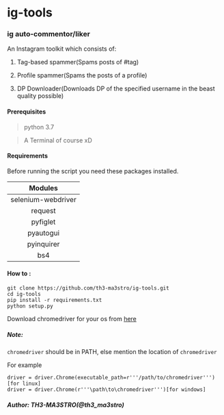 # ig-tools

### ig auto-commentor/liker

 An Instagram toolkit which consists of:
 
 1. Tag-based spammer(Spams posts of #tag)

2. Profile spammer(Spams the posts of a profile)

3. DP Downloader(Downloads DP of the specified username in the beast quality possible)
#### __Prerequisites__

> python 3.7

> A Terminal of course xD


#### __Requirements__


Before running the script you need these packages installed.

Modules|
:---:|
selenium-webdriver|
request|
pyfiglet|
pyautogui|
pyinquirer |
bs4|

#### How to :

``` 
git clone https://github.com/th3-ma3stro/ig-tools.git
cd ig-tools
pip install -r requirements.txt
python setup.py
```

Download chromedriver for your os from [here](https://sites.google.com/a/chromium.org/chromedriver/downloads)


##### Note:
`chromedriver` should be in PATH, else mention the location of `chromedriver`

For example
```
driver = driver.Chrome(executable_path=r'''/path/to/chromedriver''') [for linux]
driver = driver.Chrome(r'''\path\to\chromedriver''')[for windows]
```


##### Author: _***TH3-MA3STRO***_(@th3_ma3stro)




